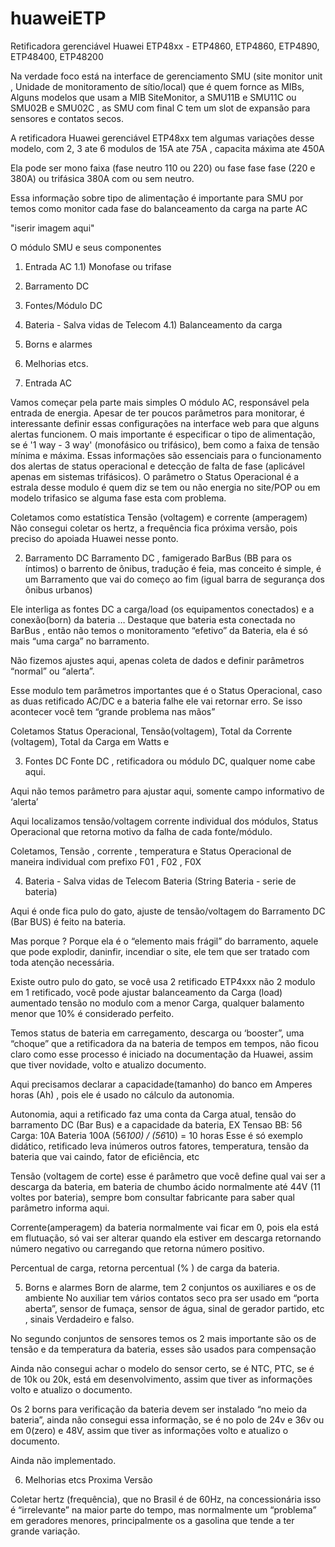 # huaweiETP
Retificadora gerenciável Huawei ETP48xx  - ETP4860, ETP4860, ETP4890, ETP48400, ETP48200

Na verdade foco está na interface de gerenciamento SMU (site monitor unit , Unidade de monitoramento de sítio/local) que é quem fornce as MIBs, 
Alguns modelos que usam a MIB SiteMonitor, a SMU11B e SMU11C ou SMU02B e SMU02C , as SMU com final C tem um slot de expansão para sensores e contatos secos. 

A retificadora Huawei gerenciável ETP48xx tem algumas variações desse modelo, com 2, 3 ate 6 modulos de 15A ate 75A , capacita máxima ate 450A

Ela pode ser mono faixa (fase neutro 110 ou 220) ou fase fase fase (220 e 380A) ou trifásica 380A com ou sem neutro.

Essa informação sobre tipo de alimentação é importante para SMU por temos como monitor cada fase do balanceamento da carga na parte AC

"iserir imagem aqui"

O módulo SMU e seus componentes

1) Entrada AC
   1.1) Monofase ou  trifase
2) Barramento DC
3) Fontes/Módulo DC
4) Bateria - Salva vidas de Telecom
    4.1) Balanceamento da carga 
5) Borns e alarmes
6) Melhorias etcs.

1) Entrada AC

Vamos começar pela parte mais simples
O módulo AC, responsável pela entrada de energia. 
Apesar de ter poucos parâmetros para monitorar, é interessante definir essas configurações na interface web para que alguns alertas funcionem.
O mais  importante é especificar o tipo de alimentação, se é '1 way - 3 way' (monofásico ou trifásico), bem como a faixa de tensão mínima e máxima.
Essas informações são essenciais para o funcionamento dos alertas de status operacional e detecção de falta de fase (aplicável apenas em sistemas trifásicos).
O parâmetro o Status Operacional é a estrala desse modulo é quem diz se tem ou não energia no site/POP ou em modelo trifasico se alguma fase esta com problema.

Coletamos  como estatística Tensão (voltagem) e corrente (amperagem)
Não consegui coletar os hertz, a frequência fica próxima versão, pois preciso do apoiada Huawei nesse ponto.

2) Barramento DC
Barramento DC , famigerado BarBus (BB para os íntimos) o barrento de ônibus, tradução é feia, mas conceito é simple, é um Barramento que vai do começo ao fim (igual barra de segurança dos ônibus urbanos)


Ele interliga as fontes DC a carga/load (os equipamentos conectados) e a conexão(born) da bateria … 
Destaque que bateria esta conectada no BarBus , então não temos o monitoramento “efetivo” da Bateria, ela é só mais “uma carga” no barramento.

Não fizemos ajustes aqui, apenas coleta de dados e definir parâmetros “normal” ou “alerta”.

Esse modulo tem parâmetros importantes que é o Status Operacional, caso as duas retificado AC/DC e a bateria falhe ele vai retornar erro. Se isso acontecer você tem “grande problema nas mãos”

Coletamos Status Operacional, Tensão(voltagem), Total da Corrente (voltagem), Total da Carga em Watts e 

3) Fontes DC
Fonte DC , retificadora ou módulo DC, qualquer nome cabe aqui.

Aqui não temos parâmetro para ajustar aqui, somente campo informativo de ‘alerta’ 

Aqui localizamos tensão/voltagem corrente individual dos módulos, Status Operacional que retorna motivo da falha de cada fonte/módulo.


Coletamos, Tensão , corrente , temperatura e Status Operacional de maneira individual com prefixo F01 , F02 , F0X


4) Bateria - Salva vidas de Telecom
Bateria (String Bateria - serie de bateria)

Aqui é onde fica pulo do gato, ajuste de tensão/voltagem do Barramento DC (Bar BUS)  é feito na bateria.

Mas porque ? Porque ela é o “elemento mais frágil” do barramento, aquele que pode explodir, daninfir, incendiar o site, ele tem que ser tratado com toda atenção necessária.

Existe outro pulo do gato, se você usa 2 retificado ETP4xxx não 2 modulo em 1 retificado, você pode ajustar balanceamento da Carga (load) aumentado tensão no modulo com a menor Carga, qualquer balamento menor que 10% é considerado perfeito.

Temos status de bateria em carregamento, descarga ou ‘booster”, uma “choque” que a retificadora da na bateria de tempos em tempos, não ficou claro como esse processo é iniciado na documentação da Huawei, assim que tiver novidade, volto e atualizo documento.

Aqui precisamos declarar a capacidade(tamanho) do banco em Amperes horas (Ah) , pois ele é usado no cálculo da autonomia.

Autonomia, aqui a retificado faz uma conta da Carga atual, tensão do barramento DC (Bar Bus) e a capacidade da bateria, EX 
Tensao BB: 56
Carga: 10A
Bateria 100A
(56*100) / (56*10)  = 10 horas 
Esse é só exemplo didático, retificado leva inúmeros outros fatores, temperatura, tensão da bateria que vai caindo, fator de eficiência, etc

Tensão (voltagem de corte) esse é parâmetro que você define qual vai ser a descarga da bateria, em bateria de chumbo ácido normalmente até 44V (11 voltes por bateria), sempre bom consultar fabricante para saber qual parâmetro informa aqui.

Corrente(amperagem) da bateria normalmente vai ficar em 0, pois ela está em flutuação, só vai ser alterar quando ela estiver em descarga retornando número  negativo ou carregando que retorna número positivo.

Percentual de carga, retorna percentual (% ) de carga da bateria.


5) Borns e alarmes
Born de alarme, tem 2 conjuntos os auxiliares e os de ambiente
No auxiliar tem vários contatos seco pra ser usado em “porta aberta”, sensor de fumaça, sensor de água, sinal de gerador partido, etc , sinais Verdadeiro e falso.

No segundo conjuntos de sensores temos os 2 mais importante são os de tensão e da temperatura da bateria, esses são usados para compensação

Ainda não consegui achar o modelo do sensor certo,  se é NTC, PTC, se é de 10k ou 20k, está em desenvolvimento, assim que tiver as informações volto e atualizo o documento.

Os 2 borns para verificação da bateria devem ser instalado “no meio da bateria”, ainda não consegui essa informação, se é no polo de 24v e 36v ou em 0(zero) e 48V, assim que tiver as informações volto e atualizo o documento.

Ainda não implementado.

6) Melhorias etcs
Proxima Versão

Coletar hertz (frequência), que no Brasil é de 60Hz, na concessionária isso é “irrelevante”  na maior parte do tempo, mas normalmente um “problema” em geradores menores, principalmente os a gasolina que tende a ter grande variação.
